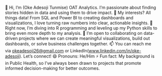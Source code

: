 👋 Hi, I’m (Oke Adesoji Tunmise) OAT Analytics. I’m passionate about finding stories hidden in data and using them to drive impact.
👀 My interests? All things data! From SQL and Power BI to creating dashboards and visualizations, I love turning raw numbers into clear, actionable insights.
🌱 Right now, I’m diving into R programming and leveling up my Python skills to bring even more depth to my analysis.
💞️ I’m open to collaborating on data-driven projects where we can create meaningful visualizations, build out dashboards, or solve business challenges together.
📫 You can reach me via okeadesoji26@gmail.com or LinkedIn(www.linkedin.com/in/oke-adesoji). Let’s connect!
😄 Pronouns: He/Him
⚡ Fun fact: My background is in Public Health, so I’ve always been drawn to projects that promote informed decision-making for better outcomes.
